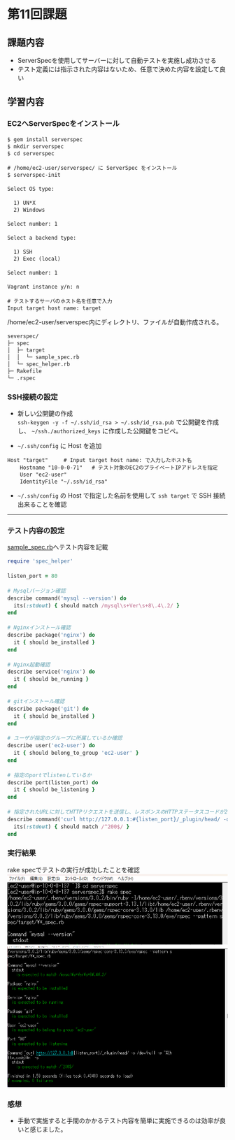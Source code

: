# 第11回課題
## 課題内容
* ServerSpecを使用してサーバーに対して自動テストを実施し成功させる
* テスト定義には指示された内容はないため、任意で決めた内容を設定して良い

## 学習内容
### EC2へServerSpecをインストール
```
$ gem install serverspec  
$ mkdir serverspec  
$ cd serverspec 

# /home/ec2-user/serverspec/ に ServerSpec をインストール
$ serverspec-init

Select OS type:

  1) UN*X
  2) Windows

Select number: 1

Select a backend type:

  1) SSH
  2) Exec (local)

Select number: 1

Vagrant instance y/n: n

# テストするサーバのホスト名を任意で入力
Input target host name: target
```
/home/ec2-user/serverspec内にディレクトリ、ファイルが自動作成される。
```
severspec/
├─ spec
│  ├─ target
│  │  └─ sample_spec.rb
│  └─ spec_helper.rb
├─ Rakefile
└─ .rspec
```

### SSH接続の設定
- 新しい公開鍵の作成  
  `ssh-keygen -y -f ~/.ssh/id_rsa > ~/.ssh/id_rsa.pub` で公開鍵を作成し、 `~/ssh./authorized_keys` に作成した公開鍵をコピペ。

- `~/.ssh/config` に Host を追加
```
Host "target"     # Input target host name: で入力したホスト名                        
    Hostname "10-0-0-71"   # テスト対象のEC2のプライベートIPアドレスを指定
    User "ec2-user"
    IdentityFile "~/.ssh/id_rsa"
```
- `~/.ssh/config` の Host で指定した名前を使用して `ssh target` で SSH 接続出来ることを確認
---

### テスト内容の設定
[sample_spec.rb](/ServerSpec/sample_spec.rb)へテスト内容を記載
```rb
require 'spec_helper'

listen_port = 80

# Mysqlバージョン確認
describe command('mysql --version') do
  its(:stdout) { should match /mysql\s+Ver\s+8\.4\.2/ }
end

# Nginxインストール確認
describe package('nginx') do
  it { should be_installed }
end

# Nginx起動確認
describe service('nginx') do
  it { should be_running }
end

# gitインストール確認
describe package('git') do
  it { should be_installed }
end  

# ユーザが指定のグループに所属しているか確認
describe user('ec2-user') do
  it { should belong_to_group 'ec2-user' }
end

# 指定のportでlistenしているか
describe port(listen_port) do
  it { should be_listening }
end

# 指定されたURLに対してHTTPリクエストを送信し、レスポンスのHTTPステータスコードが200（成功）であることを確認
describe command('curl http://127.0.0.1:#{listen_port}/_plugin/head/ -o /dev/null -w "%{http_code}\n" -s') do
  its(:stdout) { should match /^200$/ }
end
```

### 実行結果
rake specでテストの実行が成功したことを確認
 ![実行結果](/image/lecture11/picture2.png)
 ![実行結果](/image/lecture11/picture1.png)

### 感想
* 手動で実施すると手間のかかるテスト内容を簡単に実施できるのは効率が良いと感じました。